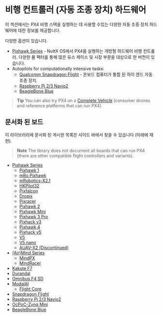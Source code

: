 # 비행 컨트롤러 (자동 조종 장치) 하드웨어

이 섹션에서는 PX4 비행 스택을 실행하는 데 사용할 수있는 다양한 자동 조종 장치 하드웨어에 대한 정보를 제공합니다.

다양한 옵션이 있습니다.

* [Pixhawk Series](../flight_controller/pixhawk_series.md) - NuttX OS에서 PX4를 실행하는 개방형 하드웨어 비행 컨트롤러. 다양한 폼 팩터를 통해 많은 유스 케이스 및 시장 부문을 대상으로 한 버전이 있습니다. 
* Autopilots for computationally intensive tasks: 
  * [Qualcomm Snapdragon Flight](../flight_controller/snapdragon_flight.md) - 온보드 컴퓨터가 통합 된 하이 엔드 자동 조종 장치.
  * [Raspberry Pi 2/3 Navio2](../flight_controller/raspberry_pi_navio2.md)
  * [BeagleBone Blue](../flight_controller/beaglebone_blue.md)

> **Tip** You can also try PX4 on a [Complete Vehicle](../complete_vehicles/README.md) (consumer drones and reference platforms that can run PX4).

## 문서화 된 보드

이 라이브러리에 문서화 된 게시판 목록은 사이드 바에서 찾을 수 있습니다 (아래에 재현).

> **Note** The library does not document all boards that can run PX4 (there are other compatible flight controllers and variants).

* [Pixhawk Series](../flight_controller/pixhawk_series.md) 
  * [Pixhawk 1](../flight_controller/pixhawk.md)
  * [mRo Pixhawk](../flight_controller/mro_pixhawk.md)
  * [mRobotics-X2.1](../flight_controller/mro_x2.1.md)
  * [HKPilot32](../flight_controller/HKPilot32.md)
  * [Pixfalcon](../flight_controller/pixfalcon.md)
  * [Dropix](../flight_controller/dropix.md) 
  * [Pixracer](../flight_controller/pixracer.md)
  * [Pixhawk 2](../flight_controller/pixhawk-2.md)
  * [Pixhawk Mini](../flight_controller/pixhawk_mini.md)
  * [Pixhawk 3 Pro](../flight_controller/pixhawk3_pro.md)
  * [Pixhack v3](../flight_controller/pixhack_v3.md)
  * [Pixhawk 4](../flight_controller/pixhawk4.md)
  * [Pixhack v5](../flight_controller/cuav_v5.md)
  * [V5](../flight_controller/cuav_v5_plus.md)
  * [V5 nano](../flight_controller/cuav_v5_nano.md)
  * [AUAV-X2 (Discontinued)](../flight_controller/auav_x2.md)
* [(Air)Mind Series](../flight_controller/mind_series.md) 
  * [MindPX](../flight_controller/mindpx.md)
  * [MindRacer](../flight_controller/mindracer.md)
* [Kakute F7](../flight_controller/kakutef7.md)
* [Durandal](../flight_controller/durandal.md)
* [Omnibus F4 SD](../flight_controller/omnibus_f4_sd.md)
* [ModalAI](../flight_controller/modalai.md) 
  * [Flight Core](../flight_controller/modalai_fc_v1.md)
* [Snapdragon Flight](../flight_controller/snapdragon_flight.md)
* [Raspberry Pi 2/3 Navio2](../flight_controller/raspberry_pi_navio2.md)
* [OcPoC-Zynq Mini](../flight_controller/ocpoc_zynq.md)
* [BeagleBone Blue](../flight_controller/beaglebone_blue.md)